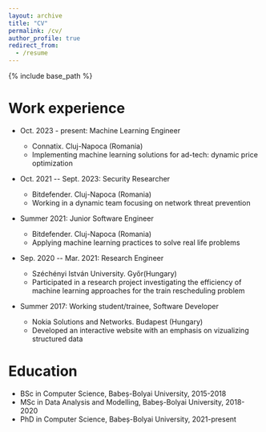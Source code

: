 ```yaml
---
layout: archive
title: "CV"
permalink: /cv/
author_profile: true
redirect_from:
  - /resume
---
```


{% include base_path %}

Work experience
======
* Oct. 2023 - present: Machine Learning Engineer
  * Connatix. Cluj-Napoca (Romania)
  * Implementing machine learning solutions for ad-tech: dynamic price optimization

* Oct. 2021 -- Sept. 2023: Security Researcher
  * Bitdefender. Cluj-Napoca (Romania)
  * Working in a dynamic team focusing on network threat prevention

* Summer 2021: Junior Software Engineer
  * Bitdefender. Cluj-Napoca (Romania)
  * Applying machine learning practices to solve real life problems

* Sep. 2020 -- Mar. 2021: Research Engineer
  * Széchényi István University. Győr(Hungary)
  * Participated in a research project investigating the efficiency of machine learning approaches for the train rescheduling problem
 
* Summer 2017: Working student/trainee, Software Developer
  * Nokia Solutions and Networks. Budapest (Hungary)
  * Developed an interactive website with an emphasis on vizualizing structured data
  

Education
======
* BSc in Computer Science, Babeș-Bolyai University, 2015-2018
* MSc in Data Analysis and Modelling, Babeș-Bolyai University, 2018-2020
* PhD in Computer Science, Babeș-Bolyai University, 2021-present
  
<!-- Skills
======
* Skill 1
* Skill 2
  * Sub-skill 2.1
  * Sub-skill 2.2
  * Sub-skill 2.3
* Skill 3

Publications
======
  <ul>{% for post in site.publications reversed %}
    {% include archive-single-cv.html %}
  {% endfor %}</ul>
  
Talks
======
  <ul>{% for post in site.talks reversed %}
    {% include archive-single-talk-cv.html  %}
  {% endfor %}</ul>
  
Teaching
======
  <ul>{% for post in site.teaching reversed %}
    {% include archive-single-cv.html %}
  {% endfor %}</ul>
  
Service and leadership
======
* Currently signed in to 43 different slack teams -->
